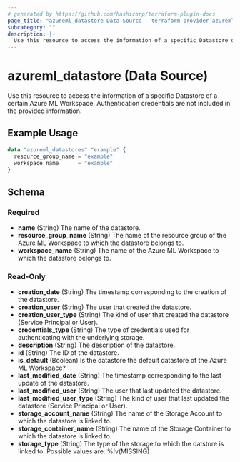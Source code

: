 ```yaml
---
# generated by https://github.com/hashicorp/terraform-plugin-docs
page_title: "azureml_datastore Data Source - terraform-provider-azureml"
subcategory: ""
description: |-
  Use this resource to access the information of a specific Datastore of a certain Azure ML Workspace. Authentication credentials are not included in the provided information.
---
```


# azureml_datastore (Data Source)

Use this resource to access the information of a specific Datastore of a certain Azure ML Workspace. Authentication credentials are not included in the provided information.

## Example Usage

```terraform
data "azureml_datastores" "example" {
  resource_group_name = "example"
  workspace_name      = "example"
}
```

<!-- schema generated by tfplugindocs -->
## Schema

### Required

- **name** (String) The name of the datastore.
- **resource_group_name** (String) The name of the resource group of the Azure ML Workspace to which the datastore belongs to.
- **workspace_name** (String) The name of the Azure ML Workspace to which the datastore belongs to.

### Read-Only

- **creation_date** (String) The timestamp corresponding to the creation of the datastore.
- **creation_user** (String) The user that created the datastore.
- **creation_user_type** (String) The kind of user that created the datastore (Service Principal or User).
- **credentials_type** (String) The type of credentials used for authenticating with the underlying storage.
- **description** (String) The description of the datastore.
- **id** (String) The ID of the datastore.
- **is_default** (Boolean) Is the datastore the default datastore of the Azure ML Workspace?
- **last_modified_date** (String) The timestamp corresponding to the last update of the datastore.
- **last_modified_user** (String) The user that last updated the datastore.
- **last_modified_user_type** (String) The kind of user that last updated the datastore (Service Principal or User).
- **storage_account_name** (String) The name of the Storage Account to which the datastore is linked to.
- **storage_container_name** (String) The name of the Storage Container to which the datastore is linked to.
- **storage_type** (String) The type of the storage to which the datstore is linked to. Possible values are: %!v(MISSING)


